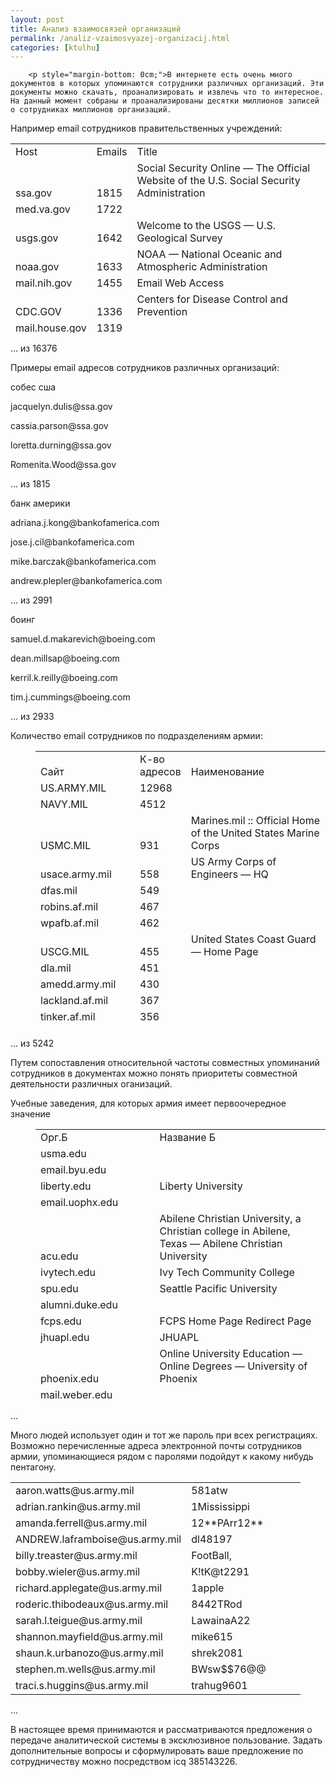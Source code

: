 ```yaml
---
layout: post
title: Анализ взаимосвязей организаций
permalink: /analiz-vzaimosvyazej-organizacij.html
categories: [ktulhu]
---
```



		<p style="margin-bottom: 0cm;">В интернете есть очень много документов в которых упоминаются сотрудники различных организаций. Эти документы можно скачать, проанализировать и извлечь что то интересное. На данный момент собраны и проанализированы десятки миллионов записей о сотрудниках миллионов организаций.

<p style="margin-bottom: 0cm;">

<span id="more-143"></span>

<p style="margin-bottom: 0cm;">Например email сотрудников правительственных учреждений:

<table style="height: 303px;" border="0" cellspacing="0" cellpadding="2" width="479">
<col width="55"></col>
<col width="27"></col>
<col width="174"></col>
<tbody>
<tr valign="bottom">
<td width="22%">Host</td>
<td width="10%">Emails</td>
<td width="68%">Title</td>
</tr>
<tr valign="bottom">
<td width="22%">ssa.gov</td>
<td width="10%">1815</td>
<td width="68%">Social Security Online &#8212; The Official Website of the U.S. 			Social Security Administration</td>
</tr>
<tr valign="bottom">
<td width="22%">med.va.gov</td>
<td width="10%">1722</td>
<td width="68%"></td>
</tr>
<tr valign="bottom">
<td width="22%">usgs.gov</td>
<td width="10%">1642</td>
<td width="68%">Welcome to the USGS &#8212; U.S. Geological Survey</td>
</tr>
<tr valign="bottom">
<td width="22%">noaa.gov</td>
<td width="10%">1633</td>
<td width="68%">NOAA &#8212; National Oceanic and Atmospheric Administration</td>
</tr>
<tr valign="bottom">
<td width="22%">mail.nih.gov</td>
<td width="10%">1455</td>
<td width="68%">Email Web Access</td>
</tr>
<tr valign="bottom">
<td width="22%">CDC.GOV</td>
<td width="10%">1336</td>
<td width="68%">Centers for Disease Control and Prevention</td>
</tr>
<tr valign="bottom">
<td width="22%">mail.house.gov</td>
<td width="10%">1319</td>
<td width="68%"></td>
</tr>
<tr valign="bottom">
<td width="22%">VA.Gov</td>
<td width="10%">1199</td>
<td width="68%"></td>
</tr>
<tr valign="bottom">
<td width="22%">utah.gov</td>
<td width="10%">1084</td>
<td width="68%">Utah.gov</td>
</tr>
<tr valign="bottom">
<td width="22%">usdoj.gov</td>
<td width="10%">1037</td>
<td width="68%">United States Department of Justice</td>
</tr>
<tr valign="bottom">
<td width="22%">epa.gov</td>
<td width="10%">1023</td>
<td width="68%">U.S. Environmental Protection Agency</td>
</tr>
<tr valign="bottom">
<td width="22%">michigan.gov</td>
<td width="10%">907</td>
<td width="68%">SOM &#8212; State of Michigan</td>
</tr>
<tr valign="bottom">
<td width="22%">state.gov</td>
<td width="10%">899</td>
<td width="68%">U.S. Department of State</td>
</tr>
<tr valign="bottom">
<td width="22%">gsa.gov</td>
<td width="10%">821</td>
<td width="68%">GSA &#8212; Home (Entry Point)</td>
</tr>
<tr valign="bottom">
<td width="22%">dc.gov</td>
<td width="10%">817</td>
<td width="68%">District of Columbia</td>
</tr>
</tbody>
</table>
<p style="margin-bottom: 0cm;">&#8230; из 16376

<p style="margin-bottom: 0cm;">
<p style="margin-bottom: 0cm;">Примеры email адресов сотрудников различных организаций:

<p style="margin-bottom: 0cm;">
<p style="margin-bottom: 0cm;">собес сша

<p style="margin-bottom: 0cm;">jacquelyn.dulis@ssa.gov

<p style="margin-bottom: 0cm;">cassia.parson@ssa.gov

<p style="margin-bottom: 0cm;">loretta.durning@ssa.gov

<p style="margin-bottom: 0cm;">Romenita.Wood@ssa.gov

<p style="margin-bottom: 0cm;">&#8230; из 1815

<p style="margin-bottom: 0cm;">
<p style="margin-bottom: 0cm;">банк америки

<p style="margin-bottom: 0cm;">adriana.j.kong@bankofamerica.com

<p style="margin-bottom: 0cm;">jose.j.cil@bankofamerica.com

<p style="margin-bottom: 0cm;">mike.barczak@bankofamerica.com

<p style="margin-bottom: 0cm;">andrew.plepler@bankofamerica.com

<p style="margin-bottom: 0cm;">&#8230; из 2991

<p style="margin-bottom: 0cm;">
<p style="margin-bottom: 0cm;">боинг

<p style="margin-bottom: 0cm;">samuel.d.makarevich@boeing.com

<p style="margin-bottom: 0cm;">dean.millsap@boeing.com

<p style="margin-bottom: 0cm;">kerril.k.reilly@boeing.com

<p style="margin-bottom: 0cm;">tim.j.cummings@boeing.com

<p style="margin-bottom: 0cm;">&#8230; из 2933

<p style="margin-bottom: 0cm;">
<p style="margin-bottom: 0cm;">Количество email сотрудников по подразделениям армии:

<dl>
<dd>
<table style="height: 443px;" border="0" cellspacing="0" cellpadding="2" width="530">
<col width="63"></col>
<col width="37"></col>
<col width="156"></col>
<tbody>
<tr valign="bottom">
<td width="25%">Сайт</td>
<td width="14%">К-во адресов</td>
<td width="61%">Наименование</td>
</tr>
<tr valign="bottom">
<td width="25%">US.ARMY.MIL</td>
<td width="14%">12968</td>
<td width="61%"></td>
</tr>
<tr valign="bottom">
<td width="25%">NAVY.MIL</td>
<td width="14%">4512</td>
<td width="61%"></td>
</tr>
<tr valign="bottom">
<td width="25%">USMC.MIL</td>
<td width="14%">931</td>
<td width="61%">Marines.mil :: Official Home of the United States Marine Corps</td>
</tr>
<tr valign="bottom">
<td width="25%">usace.army.mil</td>
<td width="14%">558</td>
<td width="61%">US Army Corps of Engineers &#8212; HQ</td>
</tr>
<tr valign="bottom">
<td width="25%">dfas.mil</td>
<td width="14%">549</td>
<td width="61%"></td>
</tr>
<tr valign="bottom">
<td width="25%">robins.af.mil</td>
<td width="14%">467</td>
<td width="61%"></td>
</tr>
<tr valign="bottom">
<td width="25%">wpafb.af.mil</td>
<td width="14%">462</td>
<td width="61%"></td>
</tr>
<tr valign="bottom">
<td width="25%">USCG.MIL</td>
<td width="14%">455</td>
<td width="61%">United States Coast Guard &#8212; Home Page</td>
</tr>
<tr valign="bottom">
<td width="25%">dla.mil</td>
<td width="14%">451</td>
<td width="61%"></td>
</tr>
<tr valign="bottom">
<td width="25%">amedd.army.mil</td>
<td width="14%">430</td>
<td width="61%"></td>
</tr>
<tr valign="bottom">
<td width="25%">lackland.af.mil</td>
<td width="14%">367</td>
<td width="61%"></td>
</tr>
<tr valign="bottom">
<td width="25%">tinker.af.mil</td>
<td width="14%">356</td>
<td width="61%"></td>
</tr>
<tr valign="bottom">
<td width="25%">langley.af.mil</td>
<td width="14%">354</td>
<td width="61%"></td>
</tr>
<tr valign="bottom">
<td width="25%">hqda.army.mil</td>
<td width="14%">291</td>
<td width="61%"></td>
</tr>
<tr valign="bottom">
<td width="25%">eglin.af.mil</td>
<td width="14%">255</td>
<td width="61%"></td>
</tr>
<tr valign="bottom">
<td width="25%">pentagon.af.mil</td>
<td width="14%">245</td>
<td width="61%"></td>
</tr>
<tr valign="bottom">
<td width="25%">med.navy.mil</td>
<td width="14%">239</td>
<td width="61%">Navy Medicine Online Portal</td>
</tr>
<tr valign="bottom">
<td width="25%">na.amedd.army.mil</td>
<td width="14%">232</td>
<td width="61%"></td>
</tr>
<tr valign="bottom">
<td width="25%">hill.af.mil</td>
<td width="14%">222</td>
<td width="61%"></td>
</tr>
<tr valign="bottom">
<td width="25%">USAFA.AF.MIL</td>
<td width="14%">221</td>
<td width="61%"></td>
</tr>
<tr valign="bottom">
<td width="25%">randolph.af.mil</td>
<td width="14%">221</td>
<td width="61%"></td>
</tr>
<tr valign="bottom">
<td width="25%">navair.navy.mil</td>
<td width="14%">217</td>
<td width="61%">NAVAIR | www.navair.navy.mil</td>
</tr>
</tbody>
</table>
</dd>
</dl>
<p style="margin-bottom: 0cm;">&#8230; из 5242

<p style="margin-bottom: 0cm;">
<p style="margin-bottom: 0cm;">Путем сопоставления относительной частоты совместных упоминаний сотрудников  в документах можно понять приоритеты совместной деятельности различных оганизаций.

<p style="margin-bottom: 0cm;">
<p style="margin-bottom: 0cm;">Учебные заведения, для которых армия имеет первоочередное значение

<dl>
<dd>
<table style="height: 434px;" border="0" cellspacing="0" cellpadding="2" width="434">
<col width="68"></col>
<col width="188"></col>
<tbody>
<tr valign="bottom">
<td width="26%">Орг.Б</td>
<td width="74%">Название Б</td>
</tr>
<tr valign="bottom">
<td width="26%">usma.edu</td>
<td width="74%"></td>
</tr>
<tr valign="bottom">
<td width="26%">email.byu.edu</td>
<td width="74%"></td>
</tr>
<tr valign="bottom">
<td width="26%">liberty.edu</td>
<td width="74%">Liberty University</td>
</tr>
<tr valign="bottom">
<td width="26%">email.uophx.edu</td>
<td width="74%"></td>
</tr>
<tr valign="bottom">
<td width="26%">acu.edu</td>
<td width="74%">Abilene Christian University, a Christian college in Abilene, 				Texas &#8212; Abilene Christian University</td>
</tr>
<tr valign="bottom">
<td width="26%">ivytech.edu</td>
<td width="74%">Ivy Tech Community College</td>
</tr>
<tr valign="bottom">
<td width="26%">spu.edu</td>
<td width="74%">Seattle Pacific University</td>
</tr>
<tr valign="bottom">
<td width="26%">alumni.duke.edu</td>
<td width="74%"></td>
</tr>
<tr valign="bottom">
<td width="26%">fcps.edu</td>
<td width="74%">FCPS Home Page Redirect Page</td>
</tr>
<tr valign="bottom">
<td width="26%">jhuapl.edu</td>
<td width="74%">JHUAPL</td>
</tr>
<tr valign="bottom">
<td width="26%">phoenix.edu</td>
<td width="74%">Online University Education &#8212; Online Degrees &#8212; University of 				Phoenix</td>
</tr>
<tr valign="bottom">
<td width="26%">mail.weber.edu</td>
<td width="74%"></td>
</tr>
<tr valign="bottom">
<td width="26%">gladstone.uoregon.edu</td>
<td width="74%">University of Oregon</td>
</tr>
<tr valign="bottom">
<td width="26%">mail.csuchico.edu</td>
<td width="74%"></td>
</tr>
<tr valign="bottom">
<td width="26%">shands.ufl.edu</td>
<td width="74%"></td>
</tr>
<tr valign="bottom">
<td width="26%">alumni.nd.edu</td>
<td width="74%">Home &#8212; Notre Dame Alumni Association</td>
</tr>
<tr valign="bottom">
<td width="26%">gsb.uchicago.edu</td>
<td width="74%">The University of Chicago Booth School of Business (formerly 				Chicago GSB) &#8212; Business School, Full-time, Part-time, Executive 				MBA Programs</td>
</tr>
<tr valign="bottom">
<td width="26%">metnet.edu</td>
<td width="74%"></td>
</tr>
<tr valign="bottom">
<td width="26%">wit.edu</td>
<td width="74%">Wentworth Institute of Technology &#8212; Boston, MA</td>
</tr>
<tr valign="bottom">
<td width="26%">firn.edu</td>
<td width="74%"></td>
</tr>
<tr valign="bottom">
<td width="26%">baylorhealth.edu</td>
<td width="74%">Baylor Health Care System: Professional Community</td>
</tr>
<tr valign="bottom">
<td width="26%">stu.aii.edu</td>
<td width="74%">The Art Institutes</td>
</tr>
<tr valign="bottom">
<td width="26%">okcu.edu</td>
<td width="74%">Oklahoma City University</td>
</tr>
</tbody>
</table>
</dd>
</dl>
<p style="margin-bottom: 0cm;">&#8230;

<p style="margin-bottom: 0cm;">
<p style="margin-bottom: 0cm;">Много людей использует один и тот же пароль при всех регистрациях. Возможно перечисленные адреса электронной почты сотрудников армии, упоминающиеся рядом с паролями подойдут к какому нибудь пентагону.

<table border="0" cellspacing="0" cellpadding="2" width="437">
<col width="262"></col>
<col width="167"></col>
<tbody>
<tr>
<td width="262">aaron.watts@us.army.mil</td>
<td width="167">581atw</td>
</tr>
<tr>
<td width="262">adrian.rankin@us.army.mil</td>
<td width="167">1Mississippi</td>
</tr>
<tr>
<td width="262">amanda.ferrell@us.army.mil</td>
<td width="167">12**PArr12**</td>
</tr>
<tr>
<td width="262">ANDREW.laframboise@us.army.mil</td>
<td width="167">dl48197</td>
</tr>
<tr>
<td width="262">billy.treaster@us.army.mil</td>
<td width="167">FootBall,</td>
</tr>
<tr>
<td width="262">bobby.wieler@us.army.mil</td>
<td width="167">K!tK@t2291</td>
</tr>
<tr>
<td width="262">richard.applegate@us.army.mil</td>
<td width="167">1apple</td>
</tr>
<tr>
<td width="262">roderic.thibodeaux@us.army.mil</td>
<td width="167">8442TRod</td>
</tr>
<tr>
<td width="262">sarah.l.teigue@us.army.mil</td>
<td width="167">LawainaA22</td>
</tr>
<tr>
<td width="262">shannon.mayfield@us.army.mil</td>
<td width="167">mike615</td>
</tr>
<tr>
<td width="262">shaun.k.urbanozo@us.army.mil</td>
<td width="167">shrek2081</td>
</tr>
<tr>
<td width="262">stephen.m.wells@us.army.mil</td>
<td width="167">BWsw$$76@@</td>
</tr>
<tr>
<td width="262">traci.s.huggins@us.army.mil</td>
<td width="167">trahug9601</td>
</tr>
</tbody>
</table>
<p style="margin-bottom: 0cm;">&#8230;

<p style="margin-bottom: 0cm;">
<p style="margin-bottom: 0cm;">В настоящее время принимаются и рассматриваются предложения о передаче аналитической системы в эксклюзивное пользование. Задать дополнительные вопросы и сформулировать ваше предложение по сотрудничеству можно посредством icq 385143226.

			